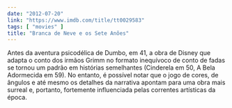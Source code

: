 ```yaml
---
date: "2012-07-20"
link: "https://www.imdb.com/title/tt0029583"
tags: [ "movies" ]
title: "Branca de Neve e os Sete Anões"
---
```

Antes da aventura psicodélica de Dumbo, em 41, a obra de Disney que adapta o conto dos irmãos Grimm no formato inequívoco de conto de fadas se tornou um padrão em histórias semelhantes (Cinderela em 50, A Bela Adormecida em 59). No entanto, é possível notar que o jogo de cores, de ângulos e até mesmo os detalhes da narrativa apontam para uma obra mais surreal e, portanto, fortemente influenciada pelas correntes artísticas da época.

